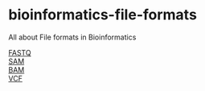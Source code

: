 # bioinformatics-file-formats
All about File formats in Bioinformatics

[FASTQ](https://github.com/snijeshvp/bioinformatics-file-formats/blob/main/files/fastq.md)<br>
[SAM](https://github.com/snijeshvp/bioinformatics-file-formats/blob/main/files/SAM.md)<br>
[BAM](https://github.com/snijeshvp/bioinformatics-file-formats/blob/main/files/BAM.md)<br>
[VCF](https://github.com/snijeshvp/bioinformatics-file-formats/blob/main/files/vcf.md)<br>
